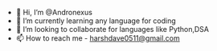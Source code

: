 - 👋 Hi, I’m @Andronexus
- 🌱 I’m currently learning any language for coding
- 💞️ I’m looking to collaborate for languages like Python,DSA
- 📫 How to reach me - harshdave0511@gmail.com

<!---
Andronexus/Andronexus is a ✨ special ✨ repository because its `README.md` (this file) appears on your GitHub profile.
You can click the Preview link to take a look at your changes.
--->
